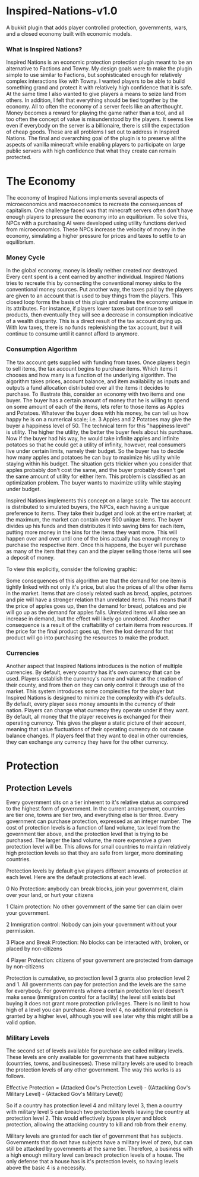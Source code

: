 Inspired-Nations-v1.0
=====================

A bukkit plugin that adds player controlled protection, governments, wars, and a closed economy built with economic models.

### What is Inspired Nations?
Inspired Nations is an economic protection protection plugin meant to be an alternative to Factions and Towny. My design goals were to make the plugin simple to use similar to Factions, but sophisticated enough for relatively complex interactions like with Towny. I wanted players to be able to build something grand and protect it with relatively high confidence that it is safe. At the same time I also wanted to give players a means to seize land from others. In addition, I felt that everything should be tied together by the economy. All to often the economy of a server feels like an afterthought. Money becomes a reward for playing the game rather than a tool, and all too often the concept of value is misunderstood by the players. It seems like even if everybody on the server is a billionaire, there is still the expectation of cheap goods. These are all problems I set out to address in Inspired Nations. The final and overarching goal of the plugin is to preserve all the aspects of vanilla minecraft while enabling players to participate on large public servers with high confidence that what they create can remain protected.

The Economy
===========

The economy of Inspired Nations implements several aspects of microeconomics and macroeconomics to recreate the consequences of capitalism. One challenge faced was that minecraft servers often don't have enough players to pressure the economy into an equilibrium. To solve this, NPCs with a purchasing AI were developed using utility functions derived from microeconomics. These NPCs increase the velocity of money in the economy, simulating a higher pressure for prices and taxes to settle to an equilibrium.

### Money Cycle
In the global economy, money is ideally neither created nor destroyed. Every cent spent is a cent earned by another individual. Inspired Nations tries to recreate this by connecting the conventional money sinks to the conventional money sources. Put another way, the taxes paid by the players are given to an account that is used to buy things from the players. This closed loop forms the basis of this plugin and makes the economy unique in its attributes. For instance, if players lower taxes but continue to sell products, then eventually they will see a decrease in consumption indicative of a wealth disparity. This is a direct result of the tax account drying up. With low taxes, there is no funds replenishing the tax account, but it will continue to consume until it cannot afford to anymore.
### Consumption Algorithm
The tax account gets supplied with funding from taxes. Once players begin to sell items, the tax account begins to purchase items. Which items it chooses and how many is a function of the underlying algorithm. The algorithm takes prices, account balance, and item availability as inputs and outputs a fund allocation distributed over all the items it decides to purchase. To illustrate this, consider an economy with two items and one buyer. The buyer has a certain amount of money that he is willing to spend on some amount of each of the items, lets refer to those items as Apples and Potatoes. Whatever the buyer does with his money, he can tell us how happy he is on a numerical scale; i.e. 3 Apples and 2 Potatoes may give the buyer a happiness level of 50. The technical term for this "happiness level" is utility. The higher the utility, the better the buyer feels about his purchase. Now if the buyer had his way, he would take infinite apples and infinite potatoes so that he could get a utility of infinity, however, real consumers live under certain limits, namely their budget. So the buyer has to decide how many apples and potatoes he can buy to maximize his utility while staying within his budget. The situation gets trickier when you consider that apples probably don't cost the same, and the buyer probably doesn't get the same amount of utility for either item.  This problem is classified as an optimization problem. The buyer wants to maximize utility while staying under budget.

Inspired Nations implements this concept on a large scale. The tax account is distributed to simulated buyers, the NPCs, each having a unique preference to items. They take their budget and look at the entire market; at the maximum, the market can contain over 500 unique items. The buyer divides up his funds and then distributes it into saving bins for each item, putting more money in the bins for the items they want more. This will happen over and over until one of the bins actually has enough money to purchase the respective item. Once this happens, the buyer will purchase as many of the item that they can and the player selling those items will see a deposit of money.

To view this explicitly, consider the following graphic:


Some consequences of this algorithm are that the demand for one item is tightly linked with not only it's price, but also the prices of all the other items in the market. Items that are closely related such as bread, apples, potatoes and pie will have a stronger relation than unrelated items. This means that if the price of apples goes up, then the demand for bread, potatoes and pie will go up as the demand for apples falls. Unrelated items will also see an increase in demand, but the effect will likely go unnoticed. Another consequence is a result of the craftability of certain items from resources. If the price for the final product goes up, then the lost demand for that product will go into purchasing the resources to make the product.
### Currencies
Another aspect that Inspired Nations introduces is the notion of multiple currencies. By default, every country has it's own currency that can be used. Players establish the currency's name and value at the creation of their county, and from then on they can only control it through use of the market. This system introduces some complexities for the player but Inspired Nations is designed to minimize the complexity with it's defaults. By default, every player sees money amounts in the currency of their nation. Players can change what currency they operate under if they want. By default, all money that the player receives is exchanged for their operating currency. This gives the player a static picture of their account, meaning that value fluctuations of their operating currency do not cause balance changes. If players feel that they want to deal in other currencies, they can exchange any currency they have for the other currency.

Protection
==========

## Protection Levels
Every government sits on a tier inherent to it's relative status as compared to the highest form of government. In the current arrangement, countries are tier one, towns are tier two, and everything else is tier three. Every government can purchase protection, expressed as an integer number. The cost of protection levels is a function of land volume, tax level from the government tier above, and the protection level that is trying to be purchased. The larger the land volume, the more expensive a given protection level will be. This allows for small countries to maintain relatively high protection levels so that they are safe from larger, more dominating countries.

Protection levels by default give players different amounts of protection at each level. Here are the default protections at each level.

0 No Protection: anybody can break blocks, join your government, claim over your land, or hurt your citizens

1 Claim protection: No other government of the same tier can claim over your government. 

2 Immigration control: Nobody can join your government without your permission.

3 Place and Break Protection: No blocks can be interacted with, broken, or placed by non-citizens

4 Player Protection: citizens of your government are protected from damage by non-citizens

Protection is cumulative, so protection level 3 grants also protection level 2 and 1. All governments can pay for protection and the levels are the same for everybody. For governments where a certain protection level doesn't make sense (immigration control for a facility) the level still exists but buying it does not grant more protection privileges. There is no limit to how high of a level you can purchase. Above level 4, no additional protection is granted by a higher level, although you will see later why this might still be a valid option.
### Military Levels
The second set of levels available for purchase are called military levels. These levels are only available for governments that have subjects (countries, towns, and businesses). These military levels are used to breach the protection levels of any other government. The way this works is as follows.

Effective Protection = (Attacked Gov's Protection Level) - ((Attacking Gov's Military Level) - (Attacked Gov's Military Level))

So if a country has protection level 4 and military level 3, then a country with military level 5 can breach two protection levels leaving the country at protection level 2. This would effectively bypass player and block protection, allowing the attacking country to kill and rob from their enemy.

Military levels are granted for each tier of government that has subjects. Governments that do not have subjects have a military level of zero, but can still be attacked by governments at the same tier. Therefore, a business with a high enough military level can breach protection levels of a house. The only defense that a house has is it's protection levels, so having levels above the basic 4 is a necessity. 
